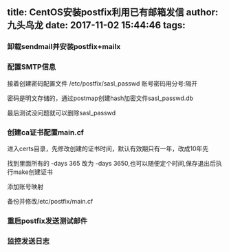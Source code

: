 title: CentOS安装postfix利用已有邮箱发信
author: 九头鸟龙
date: 2017-11-02 15:44:46
tags:
---
### 卸载sendmail并安装postfix+mailx
<script src="https://gist.github.com/pengjunlong/28d8fc2419cff25078bb72bffc7dd0ee.js"></script>

### 配置SMTP信息
<script src="https://gist.github.com/pengjunlong/81e82b01b007e491462dc65b9debf2e1.js"></script>

接着创建密码配置文件 /etc/postfix/sasl_passwd  账号密码用分号:隔开

<script src="https://gist.github.com/pengjunlong/52201b3a9997c5a06723e66de4df4198.js"></script>

密码是明文存储的，通过postmap创建hash加密文件sasl_passwd.db

最后测试没问题就可以删除sasl_passwd

### 创建ca证书配置main.cf
进入certs目录，先修改创建的证书时间，默认有效期只有一年，改成10年先

找到里面所有的 -days 365 改为 -days 3650,也可以随便定个时间,保存退出后执行make创建证书

<script src="https://gist.github.com/pengjunlong/3f72d43bea58178844dbf0f628f8c55d.js"></script>

添加账号映射
<script src="https://gist.github.com/pengjunlong/9eac256d1e00cec2654436b89ba1e885.js"></script>

备份并修改/etc/postfix/main.cf
<script src="https://gist.github.com/pengjunlong/8f5a8c65d4af6d93cda78cfa0053079f.js"></script>

### 重启postfix发送测试邮件
<script src="https://gist.github.com/pengjunlong/061cd0602f73c721c475fe82fc49c61b.js"></script>

### 监控发送日志
<script src="https://gist.github.com/pengjunlong/b408cb2bb7dd1009447f29c5461f1111.js"></script>